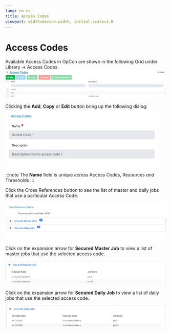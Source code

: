 ```yaml
---
lang: en-us
title: Access Codes
viewport: width=device-width, initial-scale=1.0
---
```


# Access Codes

Available Access Codes in OpCon are shown in the following Grid under Library -> Access Codes.
![Access Code Grid](../Resources/Images/SM/Library/AccessCodes/AccessCode_Grid.png "Access Codes Grid")

Clicking the **Add**, **Copy** or **Edit** button bring up the following dialog:
![Access Code Add Edit Copy](../Resources/Images/SM/Library/AccessCodes/AccessCode_Edit_Add_Copy_Dialog.png "Access Code Add & Edit & Copy Dialog Screen")

:::note
The **Name** field is unique across Access Codes, Resources _and_ Thresholds
:::

Click the Cross References button to see the list of master and daily jobs that use a particular Access Code.

![Access Code CrossReferences](../Resources/Images/SM/Library/AccessCodes/AccessCode_Summary_CrossReference.png "Access Codes Cross References Dialog")

Click on the expansion arrow for **Secured Master Job** to view a list of master jobs that use the selected access code.

![Access Code Master Job Cross References](../Resources/Images/SM/Library/AccessCodes/AccessCode_SecureMasterJobs.png "Access Code Master Job References Dialog")

Click on the expansion arrow for **Secured Daily Job** to view a list of daily jobs that use the selected access code.

![Access Code Daily Job Cross References](../Resources/Images/SM/Library/AccessCodes/AccessCode_SecureDailyJobs.png "Access Codes Daily Job Cross References Dialog")
